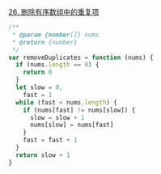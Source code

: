 [26. 删除有序数组中的重复项](https://leetcode.cn/problems/remove-duplicates-from-sorted-array/)

```js
/**
 * @param {number[]} nums
 * @return {number}
 */
var removeDuplicates = function (nums) {
  if (nums.length == 0) {
    return 0
  }
  let slow = 0,
    fast = 1
  while (fast < nums.length) {
    if (nums[fast] != nums[slow]) {
      slow = slow + 1
      nums[slow] = nums[fast]
    }
    fast = fast + 1
  }
  return slow + 1
}
```
